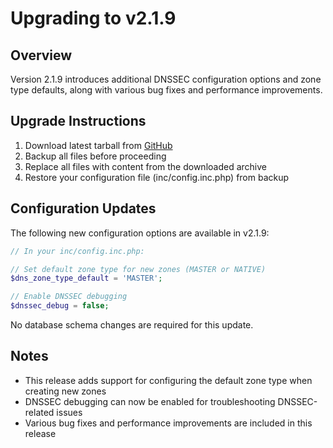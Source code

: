 # Upgrading to v2.1.9

## Overview

Version 2.1.9 introduces additional DNSSEC configuration options and zone type defaults, along with various bug fixes and performance improvements.

## Upgrade Instructions

1. Download latest tarball from [GitHub](https://github.com/poweradmin/poweradmin/releases/tag/v2.1.9)
2. Backup all files before proceeding
3. Replace all files with content from the downloaded archive
4. Restore your configuration file (inc/config.inc.php) from backup

## Configuration Updates

The following new configuration options are available in v2.1.9:

```php
// In your inc/config.inc.php:

// Set default zone type for new zones (MASTER or NATIVE)
$dns_zone_type_default = 'MASTER'; 

// Enable DNSSEC debugging
$dnssec_debug = false;
```

No database schema changes are required for this update.

## Notes

- This release adds support for configuring the default zone type when creating new zones
- DNSSEC debugging can now be enabled for troubleshooting DNSSEC-related issues
- Various bug fixes and performance improvements are included in this release
